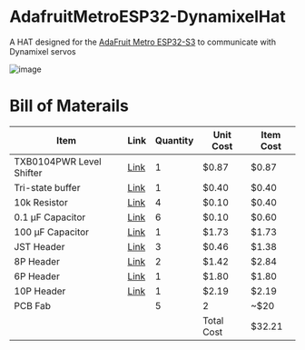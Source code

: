 # AdafruitMetroESP32-DynamixelHat

A HAT designed for the [AdaFruit Metro ESP32-S3](https://learn.adafruit.com/adafruit-metro-esp32-s3) to communicate with Dynamixel servos

![image](https://github.com/user-attachments/assets/1e14d920-3469-4be4-8a81-6ca9415b7f7c)

# Bill of Materails
| Item | Link | Quantity | Unit Cost | Item Cost |
| ---- | ---- | -------- | --------- | --------- |
| TXB0104PWR Level Shifter | [Link](https://www.digikey.com/short/qm0td78w) | 1 | $0.87 | $0.87 | 
| Tri-state buffer | [Link](https://www.digikey.com/short/1w0w74jb) | 1 | $0.40 | $0.40 | 
| 10k Resistor | [Link](https://www.digikey.com/short/27n7pcz3) | 4 | $0.10 | $0.40 | 
| 0.1 µF Capacitor | [Link](https://www.digikey.com/short/hjtz927q) | 6 | $0.10 | $0.60 | 
| 100 µF Capacitor | [Link](https://www.digikey.com/short/43pqprtd) | 1 | $1.73 | $1.73 | 
| JST Header | [Link](https://www.digikey.com/short/h1hjcqr2) | 3 | $0.46 | $1.38 | 
| 8P Header | [Link](https://www.digikey.com/short/35q99nnb) | 2 | $1.42 | $2.84 | 
| 6P Header | [Link](https://www.digikey.com/short/1hd3z8d7) | 1 | $1.80 | $1.80 | 
| 10P Header | [Link](https://www.digikey.com/short/rm5nhzqt) | 1 | $2.19 | $2.19 | 
| PCB Fab | | 5 | 2 | ~$20 |
| | | | Total Cost | $32.21|





